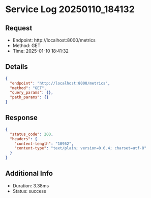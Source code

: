# Service Log 20250110_184132

## Request
- Endpoint: http://localhost:8000/metrics
- Method: GET
- Time: 2025-01-10 18:41:32

## Details
```json
{
  "endpoint": "http://localhost:8000/metrics",
  "method": "GET",
  "query_params": {},
  "path_params": {}
}
```

## Response
```json
{
  "status_code": 200,
  "headers": {
    "content-length": "10952",
    "content-type": "text/plain; version=0.0.4; charset=utf-8"
  }
}
```

## Additional Info
- Duration: 3.38ms
- Status: success
